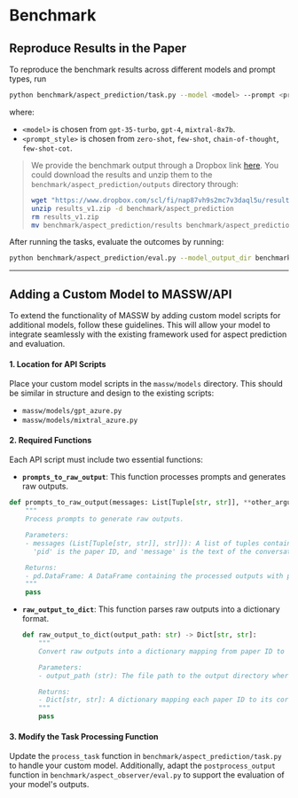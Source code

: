 # Benchmark

## Reproduce Results in the Paper

To reproduce the benchmark results across different models and prompt types, run

```bash
python benchmark/aspect_prediction/task.py --model <model> --prompt <prompt_style> --num_samples 1020
```

where:

- `<model>` is chosen from `gpt-35-turbo`, `gpt-4`, `mixtral-8x7b`.
- `<prompt_style>` is chosen from `zero-shot`, `few-shot`, `chain-of-thought`, `few-shot-cot`.

> We provide the benchmark output through a Dropbox link
> [here](https://www.dropbox.com/scl/fi/nap87vh9s2mc7v3daql5u/results_v1.zip?rlkey=m1n5vck90quwhqygiq1otn2zp&dl=0).
> You could download the results and unzip them to the
> `benchmark/aspect_prediction/outputs` directory through:
>
> ```bash
> wget "https://www.dropbox.com/scl/fi/nap87vh9s2mc7v3daql5u/results_v1.zip?rlkey=m1n5vck90quwhqygiq1otn2zp&dl=1" -O results_v1.zip
> unzip results_v1.zip -d benchmark/aspect_prediction
> rm results_v1.zip
> mv benchmark/aspect_prediction/results benchmark/aspect_prediction/outputs
> ```

After running the tasks, evaluate the outcomes by running:

```bash
python benchmark/aspect_prediction/eval.py --model_output_dir benchmark/aspect_prediction/outputs/gpt-35-turbo_zero-shot
```

---



## Adding a Custom Model to MASSW/API

To extend the functionality of MASSW by adding custom model scripts for additional models, follow these guidelines. This will allow your model to integrate seamlessly with the existing framework used for aspect prediction and evaluation.

#### 1. **Location for API Scripts**

Place your custom model scripts in the `massw/models` directory. This should be similar in structure and design to the existing scripts:

- `massw/models/gpt_azure.py`
- `massw/models/mixtral_azure.py`

#### 2. **Required Functions**

Each API script must include two essential functions:

- **`prompts_to_raw_output`**: This function processes prompts and generates raw outputs.

```python
def prompts_to_raw_output(messages: List[Tuple[str, str]], **other_arguments) -> pd.DataFrame:
    """
    Process prompts to generate raw outputs.

    Parameters:
    - messages (List[Tuple[str, str]], str]]): A list of tuples containing paper IDs and messages.
      'pid' is the paper ID, and 'message' is the text of the conversation or prompt.

    Returns:
    - pd.DataFrame: A DataFrame containing the processed outputs with paper IDs.
    """
    pass
```

- **`raw_output_to_dict`**: This function parses raw outputs into a dictionary format.

  ```python
  def raw_output_to_dict(output_path: str) -> Dict[str, str]:
      """
      Convert raw outputs into a dictionary mapping from paper ID to output.

      Parameters:
      - output_path (str): The file path to the output directory where the results are stored.

      Returns:
      - Dict[str, str]: A dictionary mapping each paper ID to its corresponding output.
      """
      pass
  ```

#### 3. **Modify the Task Processing Function**

Update the `process_task` function in `benchmark/aspect_prediction/task.py` to
handle your custom model. Additionally, adapt the `postprocess_output` function
in `benchmark/aspect_observer/eval.py` to support the evaluation of your
model's outputs.
